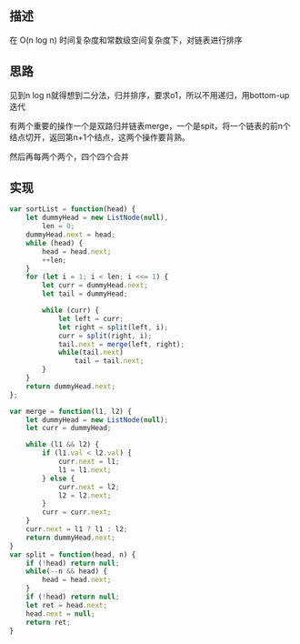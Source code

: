 ## 描述
在 O(n log n) 时间复杂度和常数级空间复杂度下，对链表进行排序

## 思路
见到n log n就得想到二分法，归并排序，要求o1，所以不用递归，用bottom-up迭代

有两个重要的操作一个是双路归并链表merge，一个是spit，将一个链表的前n个结点切开，返回第n+1个结点，这两个操作要背熟。

然后再每两个两个，四个四个合并


## 实现
```javascript
var sortList = function(head) {
    let dummyHead = new ListNode(null),
        len = 0;
    dummyHead.next = head;
    while (head) {
        head = head.next;
        ++len;
    }
    for (let i = 1; i < len; i <<= 1) {
        let curr = dummyHead.next;
        let tail = dummyHead;

        while (curr) {
            let left = curr;
            let right = split(left, i);
            curr = split(right, i);
            tail.next = merge(left, right);
            while(tail.next) 
                tail = tail.next;
        }
    }
    return dummyHead.next;
};

var merge = function(l1, l2) {
    let dummyHead = new ListNode(null);
    let curr = dummyHead;

    while (l1 && l2) {
        if (l1.val < l2.val) {
            curr.next = l1;
            l1 = l1.next;
        } else {
            curr.next = l2;
            l2 = l2.next;
        }  
        curr = curr.next;
    }
    curr.next = l1 ? l1 : l2;
    return dummyHead.next;
}
var split = function(head, n) {
    if (!head) return null;
    while(--n && head) {
        head = head.next;
    }
    if (!head) return null;
    let ret = head.next;
    head.next = null;
    return ret;
}
```